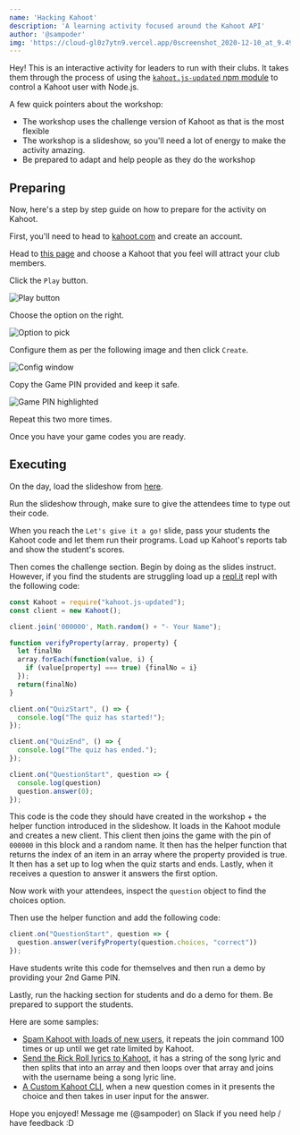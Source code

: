 ```yaml
---
name: 'Hacking Kahoot'
description: 'A learning activity focused around the Kahoot API'
author: '@sampoder'
img: 'https://cloud-gl0z7ytn9.vercel.app/0screenshot_2020-12-10_at_9.49.09_pm.png'
---
```


Hey! This is an interactive activity for leaders to run with their clubs. 
It takes them through the process of using the [`kahoot.js-updated` npm module](https://www.npmjs.com/package/kahoot.js-updated) 
to control a Kahoot user with Node.js. 

A few quick pointers about the workshop:

- The workshop uses the challenge version of Kahoot as that is the most flexible
- The workshop is a slideshow, so you'll need a lot of energy to make the activity amazing.
- Be prepared to adapt and help people as they do the workshop

## Preparing

Now, here's a step by step guide on how to prepare for the activity on Kahoot.

First, you'll need to head to [kahoot.com](https://kahoot.com) and create an account.

Head to [this page](https://create.kahoot.it/v2/discover) and choose a Kahoot that you feel will attract your club members.

Click the `Play` button.

![Play button](https://cloud-lewnc6ao9.vercel.app/3screenshot_2020-12-10_at_10.42.35_pm.png)

Choose the option on the right.

![Option to pick](https://cloud-lewnc6ao9.vercel.app/2screenshot_2020-12-10_at_10.44.16_pm.png)

Configure them as per the following image and then click `Create`.

![Config window](https://cloud-lewnc6ao9.vercel.app/1screenshot_2020-12-10_at_10.44.43_pm.png)

Copy the Game PIN provided and keep it safe.

![Game PIN highlighted](https://cloud-lewnc6ao9.vercel.app/0screenshot_2020-12-10_at_10.45.27_pm.png)

Repeat this two more times.

Once you have your game codes you are ready.

## Executing

On the day, load the slideshow from [here](https://workshop-deck-playground-git-add-kahoot-hacking.hackclub.dev/kahoot). 

Run the slideshow through, make sure to give the attendees time to type out their code. 

When you reach the `Let's give it a go!` slide, pass your students the Kahoot code and let them run their programs. 
Load up Kahoot's reports tab and show the student's scores.

Then comes the challenge section. Begin by doing as the slides instruct. However, if you find the students are struggling load up a [repl.it](https://repl.it) 
repl with the following code:

```javascript
const Kahoot = require("kahoot.js-updated"); 
const client = new Kahoot();

client.join('000000', Math.random() + "- Your Name");

function verifyProperty(array, property) {
  let finalNo
  array.forEach(function(value, i) {
    if (value[property] === true) {finalNo = i}
  });
  return(finalNo)
}

client.on("QuizStart", () => {
  console.log("The quiz has started!");
});

client.on("QuizEnd", () => {
  console.log("The quiz has ended.");
});

client.on("QuestionStart", question => {
  console.log(question)
  question.answer(0);
});
```

This code is the code they should have created in the workshop + the helper function introduced in the slideshow. It loads in the Kahoot module and creates a new client. This client then joins the game with the pin of `000000` in this block and a random name. It then has the helper function that returns the index of an item in an array where the property provided is true. It then has a set up to log when the quiz starts and ends. Lastly, when it receives a question to answer it answers the first option.

Now work with your attendees, inspect the `question` object to find the choices option.

Then use the helper function and add the following code:

```javascript
client.on("QuestionStart", question => {
  question.answer(verifyProperty(question.choices, "correct"))
});
```

Have students write this code for themselves and then run a demo by providing your 2nd Game PIN.

Lastly, run the hacking section for students and do a demo for them. Be prepared to support the students.

Here are some samples:

- [Spam Kahoot with loads of new users](https://repl.it/@sampoder/spam-kahoooot), it repeats the join command 100 times or up until we get rate limited by Kahoot.
- [Send the Rick Roll lyrics to Kahoot](https://repl.it/@sampoder/rickroll-kahoot), it has a string of the song lyric and then splits that into an array and then loops over that array and joins with the username being a song lyric line.
- [A Custom Kahoot CLI](https://repl.it/@sampoder/kahoot-custom-client), when a new question comes in it presents the choice and then takes in user input for the answer.

Hope you enjoyed! Message me (@sampoder) on Slack if you need help / have feedback :D
